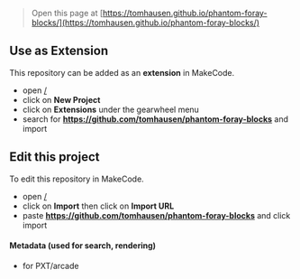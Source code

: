  


> Open this page at [https://tomhausen.github.io/phantom-foray-blocks/](https://tomhausen.github.io/phantom-foray-blocks/)

## Use as Extension

This repository can be added as an **extension** in MakeCode.

* open [/](/)
* click on **New Project**
* click on **Extensions** under the gearwheel menu
* search for **https://github.com/tomhausen/phantom-foray-blocks** and import

## Edit this project

To edit this repository in MakeCode.

* open [/](/)
* click on **Import** then click on **Import URL**
* paste **https://github.com/tomhausen/phantom-foray-blocks** and click import

#### Metadata (used for search, rendering)

* for PXT/arcade
<script src="https://makecode.com/gh-pages-embed.js"></script><script>makeCodeRender("{{ site.makecode.home_url }}", "{{ site.github.owner_name }}/{{ site.github.repository_name }}");</script>
